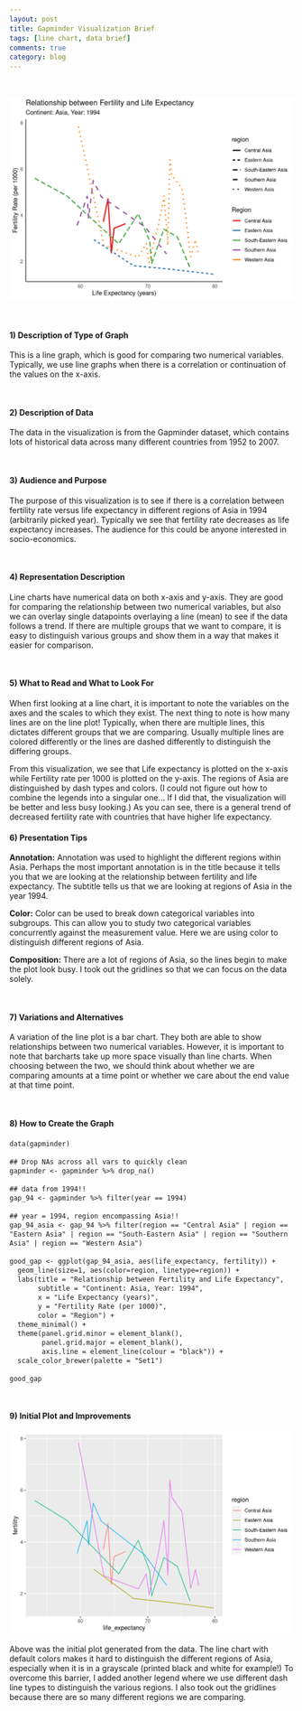 ```yaml
---
layout: post
title: Gapminder Visualization Brief
tags: [line chart, data brief]
comments: true
category: blog
---
```


<br>

![](/images/gap_asia.png)

<br>

#### 1) Description of Type of Graph

This is a line graph, which is good for comparing two numerical variables. Typically, we use line graphs when there is a correlation or continuation of the values on the x-axis.

<br>

#### 2) Description of Data

The data in the visualization is from the Gapminder dataset, which contains lots of historical data across many different countries from 1952 to 2007. 

<br>

#### 3) Audience and Purpose

The purpose of this visualization is to see if there is a correlation between fertility rate versus life expectancy in different regions of Asia in 1994 (arbitrarily picked year). Typically we see that fertility rate decreases as life expectancy increases. The audience for this could be anyone interested in socio-economics. 

<br>

#### 4) Representation Description

Line charts have numerical data on both x-axis and y-axis. They are good for comparing the relationship between two numerical variables, but also we can overlay single datapoints overlaying a line (mean) to see if the data follows a trend. If there are multiple groups that we want to compare, it is easy to distinguish various groups and show them in a way that makes it easier for comparison.

<br>

#### 5) What to Read and What to Look For

When first looking at a line chart, it is important to note the variables on the axes and the scales to which they exist. The next thing to note is how many lines are on the line plot! Typically, when there are multiple lines, this dictates different groups that we are comparing. Usually multiple lines are colored differently or the lines are dashed differently to distinguish the differing groups.

From this visualization, we see that Life expectancy is plotted on the x-axis while Fertility rate per 1000 is plotted on the y-axis. The regions of Asia are distinguished by dash types and colors. (I could not figure out how to combine the legends into a singular one... If I did that, the visualization will be better and less busy looking.) As you can see, there is a general trend of decreased fertility rate with countries that have higher life expectancy. 
<br>

#### 6) Presentation Tips

**Annotation:** Annotation was used to highlight the different regions within Asia. Perhaps the most important annotation is in the title because it tells you that we are looking at the relationship between fertility and life expectancy. The subtitle tells us that we are looking at regions of Asia in the year 1994.

**Color:** Color can be used to break down categorical variables into subgroups. This can allow you to study two categorical variables concurrently against the measurement value. Here we are using color to distinguish different regions of Asia.

**Composition:** There are a lot of regions of Asia, so the lines begin to make the plot look busy. I took out the gridlines so that we can focus on the data solely.

<br>

#### 7) Variations and Alternatives

A variation of the line plot is a bar chart. They both are able to show relationships between two numerical variables. However, it is important to note that barcharts take up more space visually than line charts. When choosing between the two, we should think about whether we are comparing amounts at a time point or whether we care about the end value at that time point. 

<br>

#### 8) How to Create the Graph 

````
data(gapminder)

## Drop NAs across all vars to quickly clean
gapminder <- gapminder %>% drop_na()

## data from 1994!!
gap_94 <- gapminder %>% filter(year == 1994) 

## year = 1994, region encompassing Asia!!
gap_94_asia <- gap_94 %>% filter(region == "Central Asia" | region == "Eastern Asia" | region == "South-Eastern Asia" | region == "Southern Asia" | region == "Western Asia")
  
good_gap <- ggplot(gap_94_asia, aes(life_expectancy, fertility)) + 
  geom_line(size=1, aes(color=region, linetype=region)) +
  labs(title = "Relationship between Fertility and Life Expectancy",
       subtitle = "Continent: Asia, Year: 1994",
       x = "Life Expectancy (years)", 
       y = "Fertility Rate (per 1000)",
       color = "Region") +
  theme_minimal() +
  theme(panel.grid.minor = element_blank(),
        panel.grid.major = element_blank(),
        axis.line = element_line(colour = "black")) +
  scale_color_brewer(palette = "Set1")

good_gap
````

<br>

#### 9) Initial Plot and Improvements

![](/images/gap_asia_init.png)

Above was the initial plot generated from the data. The line chart with default colors makes it hard to distinguish the different regions of Asia, especially when it is in a grayscale (printed black and white for example!) To overcome this barrier, I added another legend where we use different dash line types to distinguish the various regions. I also took out the gridlines because there are so many different regions we are comparing.
